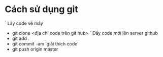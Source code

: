 # Cách sử dụng git

` Lấy code về máy
 - git clone <địa chỉ code trên git hub>
` Đẩy code mới lên server github
 - git add .
 - git commit -am 'giải thích code'
 - git push origin master
 

